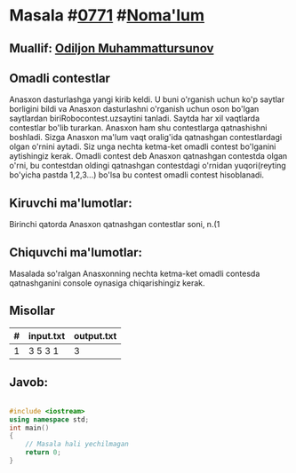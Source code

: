 
<h1>Masala #<a href="https://robocontest.uz/tasks/0771">0771</a> #<a href="https://robocontest.uz/tasks?category=1">Noma'lum</a></h1>
<h2> Muallif: <a href="https://robocontest.uz/profile/kamilov">Odiljon Muhammattursunov</a></h2>
<h2>Omadli contestlar</h2>
<p>Anasxon dasturlashga yangi kirib keldi. U buni o'rganish uchun ko'p saytlar borligini bildi va Anasxon dasturlashni o'rganish uchun oson bo'lgan saytlardan biriRobocontest.uzsaytini tanladi. Saytda har xil vaqtlarda contestlar bo'lib turarkan. Anasxon ham shu contestlarga qatnashishni boshladi. Sizga Anasxon ma'lum vaqt oralig'ida qatnashgan contestlardagi olgan o'rnini aytadi. Siz unga nechta ketma-ket omadli contest bo'lganini aytishingiz kerak. Omadli contest deb Anasxon qatnashgan contestda olgan o'rni, bu contestdan oldingi qatnashgan contestdagi o'rnidan yuqori(reyting bo'yicha pastda 1,2,3...) bo'lsa bu contest omadli contest hisoblanadi.</p>
<h2>Kiruvchi ma'lumotlar:</h2>
<p>Birinchi qatorda Anasxon qatnashgan contestlar soni, n.(1<n<105)</p>
<h2>Chiquvchi ma'lumotlar:</h2>
<p>Masalada so'ralgan Anasxonning nechta ketma-ket omadli contesda qatnashganini console oynasiga chiqarishingiz kerak.</p>
<h2>Misollar</h2>
<table>
    <thead>
        <tr>
            <th>#</th>
            <th>input.txt</th>
            <th>output.txt</th>
        </tr>
    </thead>
    <tbody>
            <tr>
                <td>1</td>
                <td>3
5 3 1</td>
                <td>3</td>
            </tr>
    </tbody>
    </table>
    
<h2>Javob:</h2>

######
```cpp
#include <iostream>
using namespace std;
int main()
{
    // Masala hali yechilmagan
    return 0;
}
```
